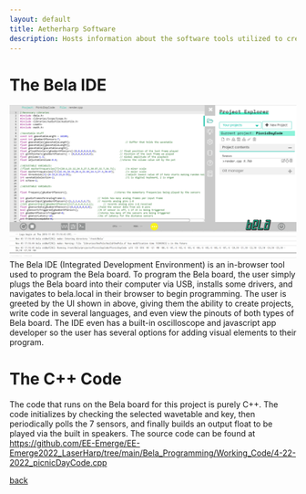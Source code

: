 ```yaml
---
layout: default
title: Aetherharp Software
description: Hosts information about the software tools utilized to create the Aetherharp
---
```


# The Bela IDE
![IDEScreenshot](assets/images/IDE-Screenshot.png "Bela IDE")
The Bela IDE (Integrated Development Environment) is an in-browser tool used to program the Bela board. To program the Bela board, the user simply plugs the Bela board into their computer via USB, installs some drivers, and navigates to bela.local in their browser to begin programming. The user is greeted by the UI shown in above, giving them the ability to create projects, write code in several languages, and even view the pinouts of both types of Bela board. The IDE even has a built-in oscilloscope and javascript app developer so the user has several options for adding visual elements to their program.

# The C++ Code
The code that runs on the Bela board for this project is purely C++. The code initializes by checking the selected wavetable and key, then periodically polls the 7 sensors, and finally builds an output float to be played via the built in speakers. The source code can be found at https://github.com/EE-Emerge/EE-Emerge2022_LaserHarp/tree/main/Bela_Programming/Working_Code/4-22-2022_picnicDayCode.cpp




[back](./)

